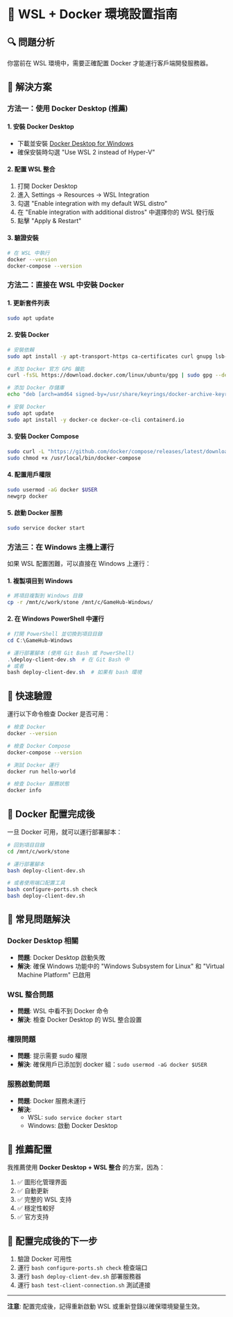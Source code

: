# 🐳 WSL + Docker 環境設置指南

## 🔍 問題分析
你當前在 WSL 環境中，需要正確配置 Docker 才能運行客戶端開發服務器。

## 🚀 解決方案

### 方法一：使用 Docker Desktop (推薦)

#### 1. 安裝 Docker Desktop
- 下載並安裝 [Docker Desktop for Windows](https://desktop.docker.com/win/main/amd64/Docker%20Desktop%20Installer.exe)
- 確保安裝時勾選 "Use WSL 2 instead of Hyper-V"

#### 2. 配置 WSL 整合
1. 打開 Docker Desktop
2. 進入 Settings → Resources → WSL Integration
3. 勾選 "Enable integration with my default WSL distro"
4. 在 "Enable integration with additional distros" 中選擇你的 WSL 發行版
5. 點擊 "Apply & Restart"

#### 3. 驗證安裝
```bash
# 在 WSL 中執行
docker --version
docker-compose --version
```

### 方法二：直接在 WSL 中安裝 Docker

#### 1. 更新套件列表
```bash
sudo apt update
```

#### 2. 安裝 Docker
```bash
# 安裝依賴
sudo apt install -y apt-transport-https ca-certificates curl gnupg lsb-release

# 添加 Docker 官方 GPG 鑰匙
curl -fsSL https://download.docker.com/linux/ubuntu/gpg | sudo gpg --dearmor -o /usr/share/keyrings/docker-archive-keyring.gpg

# 添加 Docker 存儲庫
echo "deb [arch=amd64 signed-by=/usr/share/keyrings/docker-archive-keyring.gpg] https://download.docker.com/linux/ubuntu $(lsb_release -cs) stable" | sudo tee /etc/apt/sources.list.d/docker.list > /dev/null

# 安裝 Docker
sudo apt update
sudo apt install -y docker-ce docker-ce-cli containerd.io
```

#### 3. 安裝 Docker Compose
```bash
sudo curl -L "https://github.com/docker/compose/releases/latest/download/docker-compose-$(uname -s)-$(uname -m)" -o /usr/local/bin/docker-compose
sudo chmod +x /usr/local/bin/docker-compose
```

#### 4. 配置用戶權限
```bash
sudo usermod -aG docker $USER
newgrp docker
```

#### 5. 啟動 Docker 服務
```bash
sudo service docker start
```

### 方法三：在 Windows 主機上運行

如果 WSL 配置困難，可以直接在 Windows 上運行：

#### 1. 複製項目到 Windows
```bash
# 將項目複製到 Windows 目錄
cp -r /mnt/c/work/stone /mnt/c/GameHub-Windows/
```

#### 2. 在 Windows PowerShell 中運行
```powershell
# 打開 PowerShell 並切換到項目目錄
cd C:\GameHub-Windows

# 運行部署腳本 (使用 Git Bash 或 PowerShell)
.\deploy-client-dev.sh  # 在 Git Bash 中
# 或者
bash deploy-client-dev.sh  # 如果有 bash 環境
```

## 🔧 快速驗證

運行以下命令檢查 Docker 是否可用：

```bash
# 檢查 Docker
docker --version

# 檢查 Docker Compose  
docker-compose --version

# 測試 Docker 運行
docker run hello-world

# 檢查 Docker 服務狀態
docker info
```

## 🚀 Docker 配置完成後

一旦 Docker 可用，就可以運行部署腳本：

```bash
# 回到項目目錄
cd /mnt/c/work/stone

# 運行部署腳本
bash deploy-client-dev.sh

# 或者使用端口配置工具
bash configure-ports.sh check
bash deploy-client-dev.sh
```

## 🎯 常見問題解決

### Docker Desktop 相關
- **問題**: Docker Desktop 啟動失敗
- **解決**: 確保 Windows 功能中的 "Windows Subsystem for Linux" 和 "Virtual Machine Platform" 已啟用

### WSL 整合問題
- **問題**: WSL 中看不到 Docker 命令
- **解決**: 檢查 Docker Desktop 的 WSL 整合設置

### 權限問題
- **問題**: 提示需要 sudo 權限
- **解決**: 確保用戶已添加到 docker 組：`sudo usermod -aG docker $USER`

### 服務啟動問題
- **問題**: Docker 服務未運行
- **解決**: 
  - WSL: `sudo service docker start`
  - Windows: 啟動 Docker Desktop

## 📝 推薦配置

我推薦使用 **Docker Desktop + WSL 整合** 的方案，因為：

1. ✅ 圖形化管理界面
2. ✅ 自動更新
3. ✅ 完整的 WSL 支持
4. ✅ 穩定性較好
5. ✅ 官方支持

## 🔄 配置完成後的下一步

1. 驗證 Docker 可用性
2. 運行 `bash configure-ports.sh check` 檢查端口
3. 運行 `bash deploy-client-dev.sh` 部署服務器
4. 運行 `bash test-client-connection.sh` 測試連接

---

**注意**: 配置完成後，記得重新啟動 WSL 或重新登錄以確保環境變量生效。